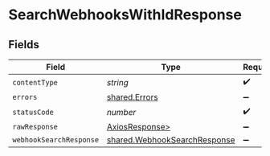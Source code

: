 # SearchWebhooksWithIdResponse


## Fields

| Field                                                                        | Type                                                                         | Required                                                                     | Description                                                                  |
| ---------------------------------------------------------------------------- | ---------------------------------------------------------------------------- | ---------------------------------------------------------------------------- | ---------------------------------------------------------------------------- |
| `contentType`                                                                | *string*                                                                     | :heavy_check_mark:                                                           | N/A                                                                          |
| `errors`                                                                     | [shared.Errors](../../models/shared/errors.md)                               | :heavy_minus_sign:                                                           | Error                                                                        |
| `statusCode`                                                                 | *number*                                                                     | :heavy_check_mark:                                                           | N/A                                                                          |
| `rawResponse`                                                                | [AxiosResponse>](https://axios-http.com/docs/res_schema)                     | :heavy_minus_sign:                                                           | N/A                                                                          |
| `webhookSearchResponse`                                                      | [shared.WebhookSearchResponse](../../models/shared/webhooksearchresponse.md) | :heavy_minus_sign:                                                           | Success                                                                      |